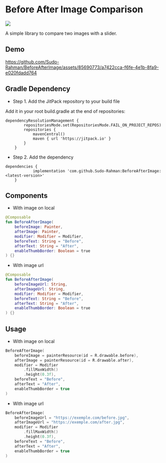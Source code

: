 # Before After Image Comparison

[![](https://jitpack.io/v/Sudo-Rahman/BeforeAfterImage.svg)](https://jitpack.io/#Sudo-Rahman/BeforeAfterImage)

A simple library to compare two images with a slider.

## Demo

https://github.com/Sudo-Rahman/BeforeAfterImage/assets/85690773/a7422cca-f6fe-4e1b-8fa9-e020fdadd764

## Gradle Dependency

* Step 1. Add the JitPack repository to your build file

Add it in your root build.gradle at the end of repositories:
```
dependencyResolutionManagement {
		repositoriesMode.set(RepositoriesMode.FAIL_ON_PROJECT_REPOS)
		repositories {
			mavenCentral()
			maven { url 'https://jitpack.io' }
		}
	}
```

* Step 2. Add the dependency

```
dependencies {
            implementation 'com.github.Sudo-Rahman:BeforeAfterImage:<latest-version>'
    }
```

## Components

* With image on local
``` kotlin
@Composable
fun BeforeAfterImage(
    beforeImage: Painter,
    afterImage: Painter,
    modifier: Modifier = Modifier,
    beforeText: String = "Before",
    afterText: String = "After",
    enableThumbBorder: Boolean = true
) {}
```

* With image url
``` kotlin
@Composable
fun BeforeAfterImage(
    beforeImageUrl: String,
    afterImageUrl: String,
    modifier: Modifier = Modifier,
    beforeText: String = "Before",
    afterText: String = "After",
    enableThumbBorder: Boolean = true
) {}
```

## Usage

* With image on local
``` kotlin
BeforeAfterImage(
    beforeImage = painterResource(id = R.drawable.before),
    afterImage = painterResource(id = R.drawable.after),
    modifier = Modifier
        .fillMaxWidth()
        .height(0.3f),
    beforeText = "Before",
    afterText = "After",
    enableThumbBorder = true
)
```

* With image url
``` kotlin
BeforeAfterImage(
    beforeImageUrl = "https://exemple.com/before.jpg",
    afterImageUrl = "https://exemple.com/after.jpg",
    modifier = Modifier
        .fillMaxWidth()
        .height(0.3f),
    beforeText = "Before",
    afterText = "After",
    enableThumbBorder = true
)
```
